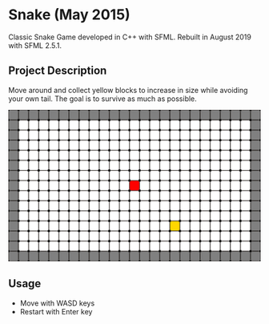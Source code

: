 # Snake (May 2015)

Classic Snake Game developed in C++ with SFML. Rebuilt in August 2019 with SFML 2.5.1.

## Project Description

Move around and collect yellow blocks to increase in size while avoiding your own tail. The goal is to survive as much as possible.

![](snake.gif)

## Usage

* Move with WASD keys
* Restart with Enter key
